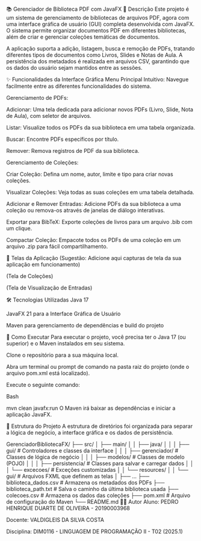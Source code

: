 📚 Gerenciador de Biblioteca PDF com JavaFX
📌 Descrição
Este projeto é um sistema de gerenciamento de bibliotecas de arquivos PDF, agora com uma interface gráfica de usuário (GUI) completa desenvolvida com JavaFX. O sistema permite organizar documentos PDF em diferentes bibliotecas, além de criar e gerenciar coleções temáticas de documentos.

A aplicação suporta a adição, listagem, busca e remoção de PDFs, tratando diferentes tipos de documentos como Livros, Slides e Notas de Aula. A persistência dos metadados é realizada em arquivos CSV, garantindo que os dados do usuário sejam mantidos entre as sessões.

✨ Funcionalidades da Interface Gráfica
Menu Principal Intuitivo: Navegue facilmente entre as diferentes funcionalidades do sistema.

Gerenciamento de PDFs:

Adicionar: Uma tela dedicada para adicionar novos PDFs (Livro, Slide, Nota de Aula), com seletor de arquivos.

Listar: Visualize todos os PDFs da sua biblioteca em uma tabela organizada.

Buscar: Encontre PDFs específicos por título.

Remover: Remova registros de PDF da sua biblioteca.

Gerenciamento de Coleções:

Criar Coleção: Defina um nome, autor, limite e tipo para criar novas coleções.

Visualizar Coleções: Veja todas as suas coleções em uma tabela detalhada.

Adicionar e Remover Entradas: Adicione PDFs da sua biblioteca a uma coleção ou remova-os através de janelas de diálogo interativas.


Exportar para BibTeX: Exporte coleções de livros para um arquivo .bib com um clique. 


Compactar Coleção: Empacote todos os PDFs de uma coleção em um arquivo .zip para fácil compartilhamento. 

📸 Telas da Aplicação
(Sugestão: Adicione aqui capturas de tela da sua aplicação em funcionamento)

(Tela de Coleções)

(Tela de Visualização de Entradas)

🛠️ Tecnologias Utilizadas
Java 17


JavaFX 21 para a Interface Gráfica de Usuário 

Maven para gerenciamento de dependências e build do projeto

🚀 Como Executar
Para executar o projeto, você precisa ter o Java 17 (ou superior) e o Maven instalados em seu sistema.

Clone o repositório para a sua máquina local.

Abra um terminal ou prompt de comando na pasta raiz do projeto (onde o arquivo pom.xml está localizado).

Execute o seguinte comando:

Bash

mvn clean javafx:run
O Maven irá baixar as dependências e iniciar a aplicação JavaFX.

📂 Estrutura do Projeto
A estrutura de diretórios foi organizada para separar a lógica de negócio, a interface gráfica e os dados de persistência.

GerenciadorBibliotecaFX/
├── src/
│   ├── main/
│   │   ├── java/
│   │   │   ├── gui/                # Controladores e classes da interface
│   │   │   ├── gerenciador/        # Classes de lógica de negócio
│   │   │   ├── modelos/            # Classes de modelo (POJO)
│   │   │   ├── persistencia/       # Classes para salvar e carregar dados
│   │   │   └── excecoes/           # Exceções customizadas
│   │   └── resources/
│   │       └── gui/                # Arquivos FXML que definem as telas
│   ├── ...
├── biblioteca_dados.csv            # Armazena os metadados dos PDFs
├── biblioteca_path.txt             # Salva o caminho da última biblioteca usada
├── colecoes.csv                    # Armazena os dados das coleções
├── pom.xml                         # Arquivo de configuração do Maven
└── README.md
👨‍💻 Autor
Aluno: PEDRO HENRIQUE DUARTE DE OLIVEIRA - 20190003968

Docente: VALDIGLEIS DA SILVA COSTA

Disciplina: DIM0116 - LINGUAGEM DE PROGRAMAÇÃO II - T02 (2025.1)